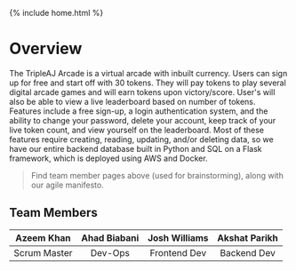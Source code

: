 {% include home.html %}
# Overview

The TripleAJ Arcade is a virtual arcade with inbuilt currency. Users can sign up for free and start off with 30 tokens. They will pay tokens to play several digital arcade games and will earn tokens upon victory/score. User's will also be able to view a live leaderboard based on number of tokens. Features include a free sign-up, a login authentication system, and the ability to change your password, delete your account, keep track of your live token count, and view yourself on the leaderboard. Most of these features require creating, reading, updating, and/or deleting data, so we have our entire backend database built in Python and SQL on a Flask framework, which is deployed using AWS and Docker.

> Find team member pages above (used for brainstorming), along with our agile manifesto.




## Team Members

| Azeem Khan | Ahad Biabani | Josh Williams | Akshat Parikh |
| :--------: | :----------: | :-----------: | :-----------: |
| Scrum Master | Dev-Ops | Frontend Dev | Backend Dev |
